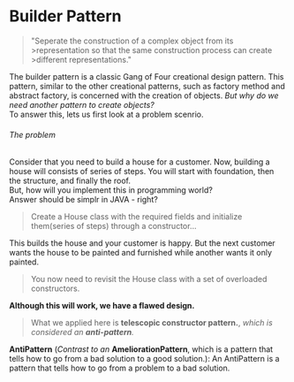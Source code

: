 # Builder Pattern

> "Seperate the construction of a complex object from its >representation so that the same construction process can create >different representations."

The builder pattern is a classic Gang of Four creational design pattern. This pattern, similar to the other creational patterns, such as factory method and abstract factory, is concerned with the creation of objects. _But why do we need another pattern to create objects?_  
To answer this, lets us first look at a problem scenrio.

###### The problem

Consider that you need to build a house for a customer. Now, building a house will consists of series of steps. You will start with foundation, then the structure, and finally the roof.  
But, how will you implement this in programming world?  
Answer should be simplr in JAVA - right?

> Create a House class with the required fields and initialize them(series of steps) through a constructor...

This builds the house and your customer is happy. But the next customer wants the house to be painted and furnished while another wants it only painted.

> You now need to revisit the House class with a set of overloaded constructors.

**Although this will work, we have a flawed design.**

> What we applied here is **telescopic constructor pattern.**, _which is considered an ***anti-pattern***._

**AntiPattern** (_Contrast to an_ **AmeliorationPattern**, which is a pattern that tells how to go from a bad solution to a good solution.): An AntiPattern is a pattern that tells how to go from a problem to a bad solution.
